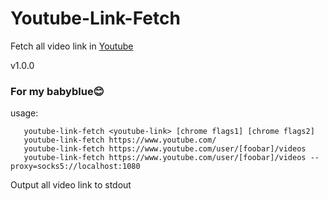 # Youtube-Link-Fetch
Fetch all video link in [Youtube](https://www.youtube.com/)   

v1.0.0

### For my babyblue😊

usage:  
```
   youtube-link-fetch <youtube-link> [chrome flags1] [chrome flags2]
   youtube-link-fetch https://www.youtube.com/
   youtube-link-fetch https://www.youtube.com/user/[foobar]/videos
   youtube-link-fetch https://www.youtube.com/user/[foobar]/videos --proxy=socks5://localhost:1080
```

Output all video link to stdout
